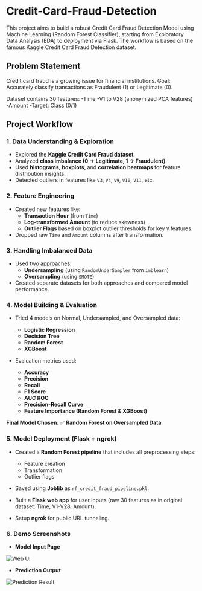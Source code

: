 # Credit-Card-Fraud-Detection
This project aims to build a robust Credit Card Fraud Detection Model using Machine Learning (Random Forest Classifier), starting from Exploratory Data Analysis (EDA) to deployment via Flask. The workflow is based on the famous Kaggle Credit Card Fraud Detection dataset.

## Problem Statement
Credit card fraud is a growing issue for financial institutions.
Goal: Accurately classify transactions as Fraudulent (1) or Legitimate (0).

Dataset contains 30 features:
-Time
-V1 to V28 (anonymized PCA features)
-Amount
-Target: Class (0/1)

## Project Workflow

### 1. Data Understanding & Exploration
- Explored the **Kaggle Credit Card Fraud dataset**.
- Analyzed **class imbalance (0 → Legitimate, 1 → Fraudulent)**.
- Used **histograms**, **boxplots**, and **correlation heatmaps** for feature distribution insights.
- Detected outliers in features like `V3`, `V4`, `V9`, `V10`, `V11`, etc.

### 2. Feature Engineering
- Created new features like:
  - **Transaction Hour** (from `Time`)
  - **Log-transformed Amount** (to reduce skewness)
  - **Outlier Flags** based on boxplot outlier thresholds for key `V` features.
- Dropped raw `Time` and `Amount` columns after transformation.

### 3. Handling Imbalanced Data
- Used two approaches:
  - **Undersampling** (using `RandomUnderSampler` from `imblearn`)
  - **Oversampling** (using `SMOTE`)
- Created separate datasets for both approaches and compared model performance.

### 4. Model Building & Evaluation
- Tried 4 models on Normal, Undersampled, and Oversampled data:
  - **Logistic Regression**
  - **Decision Tree**
  - **Random Forest**
  - **XGBoost**

 - Evaluation metrics used:
    - **Accuracy**
    - **Precision**
    - **Recall**
    - **F1 Score**
    - **AUC ROC**
    - **Precision-Recall Curve**
    - **Feature Importance (Random Forest & XGBoost)**

**Final Model Chosen**: ✅ **Random Forest on Oversampled Data**

### 5. Model Deployment (Flask + ngrok)
- Created a **Random Forest pipeline** that includes all preprocessing steps:
  - Feature creation
  - Transformation
  - Outlier flags
- Saved using **Joblib** as `rf_credit_fraud_pipeline.pkl`.

- Built a **Flask web app** for user inputs (raw 30 features as in original dataset: Time, V1-V28, Amount).

- Setup **ngrok** for public URL tunneling.

### 6. Demo Screenshots
- **Model Input Page**

![Web UI](./images/web_ui.png)

- **Prediction Output**

![Prediction Result](./images/prediction_output.png)
